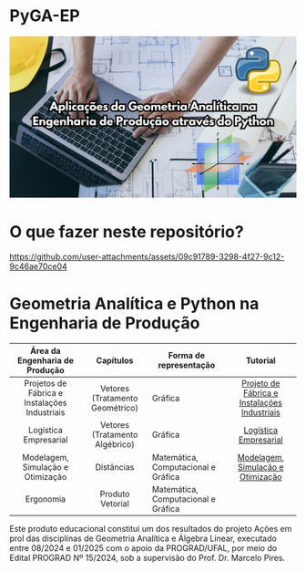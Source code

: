 # PyGA-EP
![PyGA-EP.png](PyGA-EP.png)

# O que fazer neste repositório?

https://github.com/user-attachments/assets/09c91789-3298-4f27-9c12-9c46ae70ce04

# Geometria Analítica e Python na Engenharia de Produção

 <div align="center">
   
|      **Área da Engenharia de Produção**      |          **Capítulos**          | **Forma de representação**          |                                                            **Tutorial**                                                            |   
|:--------------------------------------------:|:-------------------------------:|-------------------------------------|:----------------------------------------------------------------------------------------------------------------------------------:|
| Projetos de Fábrica e Instalações Industriais | Vetores (Tratamento Geométrico) |               Gráfica               | [Projeto de Fábrica e Instalações Industriais](https://drive.google.com/file/d/1hEEjhyuLr_eFD5qRwcC0oPmhofXOSMuo/view?usp=sharing) |  
|             Logística Empresarial            |  Vetores (Tratamento Algébrico) |               Gráfica               |             [Logística Empresarial](https://drive.google.com/file/d/1Wj7p4TQrzygTt13jWKjGLvwmKD3vQyav/view?usp=sharing)            |   
|       Modelagem, Simulação e Otimização      |            Distâncias           | Matemática, Computacional e Gráfica |       [Modelagem, Simulação e Otimização](https://drive.google.com/file/d/1Wj7p4TQrzygTt13jWKjGLvwmKD3vQyav/view?usp=sharing)      |   
|                   Ergonomia                  |         Produto Vetorial        | Matemática, Computacional e Gráfica |                                                                                                                                    |   

</div>
Este produto educacional constitui um dos resultados do projeto Ações em prol das disciplinas de Geometria Analítica e Álgebra Linear, executado entre 08/2024 e 01/2025 com o apoio da PROGRAD/UFAL, por meio do Edital PROGRAD Nº 15/2024, sob a supervisão do Prof. Dr. Marcelo Pires.

